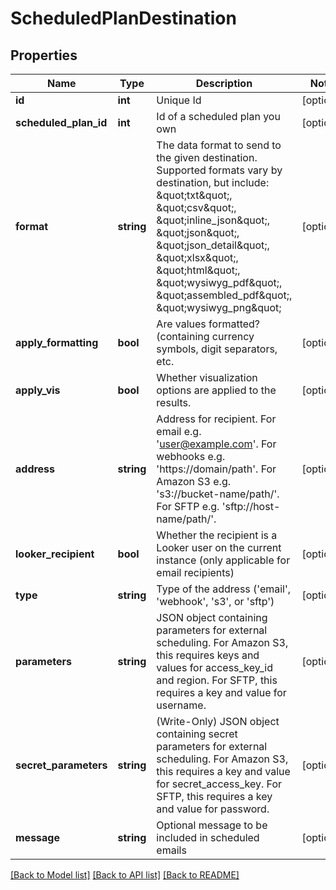 # ScheduledPlanDestination

## Properties
Name | Type | Description | Notes
------------ | ------------- | ------------- | -------------
**id** | **int** | Unique Id | [optional] 
**scheduled_plan_id** | **int** | Id of a scheduled plan you own | [optional] 
**format** | **string** | The data format to send to the given destination. Supported formats vary by destination, but include: \&quot;txt\&quot;, \&quot;csv\&quot;, \&quot;inline_json\&quot;, \&quot;json\&quot;, \&quot;json_detail\&quot;, \&quot;xlsx\&quot;, \&quot;html\&quot;, \&quot;wysiwyg_pdf\&quot;, \&quot;assembled_pdf\&quot;, \&quot;wysiwyg_png\&quot; | [optional] 
**apply_formatting** | **bool** | Are values formatted? (containing currency symbols, digit separators, etc. | [optional] 
**apply_vis** | **bool** | Whether visualization options are applied to the results. | [optional] 
**address** | **string** | Address for recipient. For email e.g. &#39;user@example.com&#39;. For webhooks e.g. &#39;https://domain/path&#39;. For Amazon S3 e.g. &#39;s3://bucket-name/path/&#39;. For SFTP e.g. &#39;sftp://host-name/path/&#39;. | [optional] 
**looker_recipient** | **bool** | Whether the recipient is a Looker user on the current instance (only applicable for email recipients) | [optional] 
**type** | **string** | Type of the address (&#39;email&#39;, &#39;webhook&#39;, &#39;s3&#39;, or &#39;sftp&#39;) | [optional] 
**parameters** | **string** | JSON object containing parameters for external scheduling. For Amazon S3, this requires keys and values for access_key_id and region. For SFTP, this requires a key and value for username. | [optional] 
**secret_parameters** | **string** | (Write-Only) JSON object containing secret parameters for external scheduling. For Amazon S3, this requires a key and value for secret_access_key. For SFTP, this requires a key and value for password. | [optional] 
**message** | **string** | Optional message to be included in scheduled emails | [optional] 

[[Back to Model list]](../README.md#documentation-for-models) [[Back to API list]](../README.md#documentation-for-api-endpoints) [[Back to README]](../README.md)


